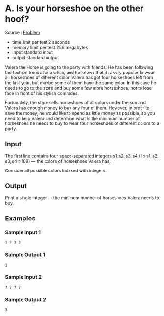 # A. Is your horseshoe on the other hoof?

Source : [Problem](https://codeforces.com/problemset/problem/228/A)

-   time limit per test 2 seconds
-   memory limit per test 256 megabytes
-   input standard input
-   output standard output

Valera the Horse is going to the party with friends. He has been following the fashion trends for a while, and he knows that it is very popular to wear all horseshoes of different color. Valera has got four horseshoes left from the last year, but maybe some of them have the same color. In this case he needs to go to the store and buy some few more horseshoes, not to lose face in front of his stylish comrades.

Fortunately, the store sells horseshoes of all colors under the sun and Valera has enough money to buy any four of them. However, in order to save the money, he would like to spend as little money as possible, so you need to help Valera and determine what is the minimum number of horseshoes he needs to buy to wear four horseshoes of different colors to a party.

## Input

The first line contains four space-separated integers s1, s2, s3, s4 (1 ≤ s1, s2, s3, s4 ≤ 109) — the colors of horseshoes Valera has.

Consider all possible colors indexed with integers.

## Output

Print a single integer — the minimum number of horseshoes Valera needs to buy.

## Examples

### Sample Input 1

    1 7 3 3

### Sample Output 1

    1

### Sample Input 2

    7 7 7 7

### Sample Output 2

    3
